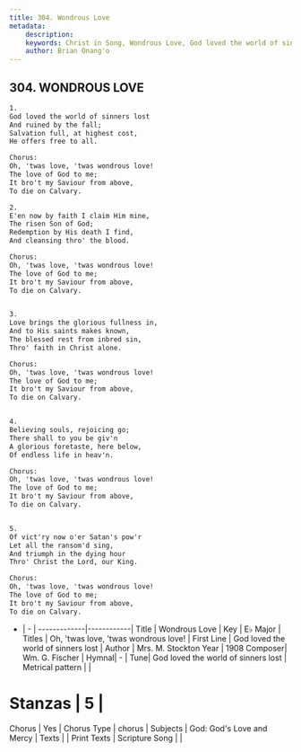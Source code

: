 ```yaml
---
title: 304. Wondrous Love
metadata:
    description: 
    keywords: Christ in Song, Wondrous Love, God loved the world of sinners lost, Oh, 'twas love, 'twas wondrous love!
    author: Brian Onang'o
---
```



## 304. WONDROUS LOVE

```txt
1.
God loved the world of sinners lost
And ruined by the fall;
Salvation full, at highest cost,
He offers free to all.

Chorus:
Oh, 'twas love, 'twas wondrous love!
The love of God to me;
It bro't my Saviour from above,
To die on Calvary.

2.
E'en now by faith I claim Him mine,
The risen Son of God;
Redemption by His death I find,
And cleansing thro' the blood. 

Chorus:
Oh, 'twas love, 'twas wondrous love!
The love of God to me;
It bro't my Saviour from above,
To die on Calvary.


3.
Love brings the glorious fullness in,
And to His saints makes known,
The blessed rest from inbred sin,
Thro' faith in Christ alone. 

Chorus:
Oh, 'twas love, 'twas wondrous love!
The love of God to me;
It bro't my Saviour from above,
To die on Calvary.


4.
Believing souls, rejoicing go;
There shall to you be giv'n
A glorious foretaste, here below,
Of endless life in heav'n. 

Chorus:
Oh, 'twas love, 'twas wondrous love!
The love of God to me;
It bro't my Saviour from above,
To die on Calvary.


5.
Of vict'ry now o'er Satan's pow'r
Let all the ransom'd sing,
And triumph in the dying hour
Thro' Christ the Lord, our King. 

Chorus:
Oh, 'twas love, 'twas wondrous love!
The love of God to me;
It bro't my Saviour from above,
To die on Calvary.

```

- |   -  |
-------------|------------|
Title | Wondrous Love |
Key | E♭ Major |
Titles | Oh, 'twas love, 'twas wondrous love! |
First Line | God loved the world of sinners lost |
Author | Mrs. M. Stockton
Year | 1908
Composer| Wm. G. Fischer |
Hymnal|  - |
Tune| God loved the world of sinners lost |
Metrical pattern | |
# Stanzas | 5 |
Chorus | Yes |
Chorus Type | chorus |
Subjects | God: God's Love and Mercy |
Texts |  |
Print Texts | 
Scripture Song |  |
  
